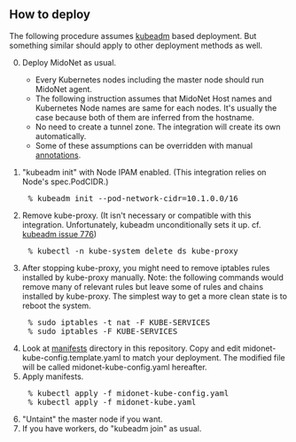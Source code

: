 ## How to deploy

The following procedure assumes [kubeadm][kubeadm] based deployment.
But something similar should apply to other deployment methods as well.

[kubeadm]: https://kubernetes.io/docs/setup/independent/create-cluster-kubeadm/

0. Deploy MidoNet as usual.

   * Every Kubernetes nodes including the master node should run MidoNet agent.
   * The following instruction assumes that MidoNet Host names and
     Kubernetes Node names are same for each nodes. It's usually the case
     because both of them are inferred from the hostname.
   * No need to create a tunnel zone.  The integration will create its own
	 automatically.
   * Some of these assumptions can be overridden with manual [annotations][annotations].

1. "kubeadm init" with Node IPAM enabled.
   (This integration relies on Node's spec.PodCIDR.)
<pre>
	% kubeadm init --pod-network-cidr=10.1.0.0/16
</pre>
2. Remove kube-proxy.
   (It isn't necessary or compatible with this integration.
   Unfortunately, kubeadm unconditionally sets it up.
   cf. [kubeadm issue 776][kubeadm-776])
<pre>
	% kubectl -n kube-system delete ds kube-proxy
</pre>
3. After stopping kube-proxy, you might need to remove iptables rules
   installed by kube-proxy manually.
   Note: the following commands would remove many of relevant rules but
   leave some of rules and chains installed by kube-proxy. The simplest
   way to get a more clean state is to reboot the system.
<pre>
	% sudo iptables -t nat -F KUBE-SERVICES
	% sudo iptables -F KUBE-SERVICES
</pre>
4. Look at [manifests][manifests] directory in this repository.
   Copy and edit midonet-kube-config.template.yaml to match your deployment.
   The modified file will be called midonet-kube-config.yaml hereafter.
5. Apply manifests.
<pre>
	% kubectl apply -f midonet-kube-config.yaml
	% kubectl apply -f midonet-kube.yaml
</pre>
6. "Untaint" the master node if you want.
7. If you have workers, do "kubeadm join" as usual.

[annotations]: ./doc/labels-annotations.md#annotations
[kubeadm-776]: https://github.com/kubernetes/kubeadm/issues/776
[manifests]: ./manifests
